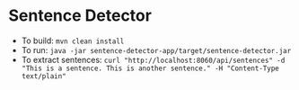 # Sentence Detector

* To build: `mvn clean install`
* To run: `java -jar sentence-detector-app/target/sentence-detector.jar`
* To extract sentences: `curl "http://localhost:8060/api/sentences" -d "This is a sentence. This is another sentence." -H "Content-Type text/plain"`